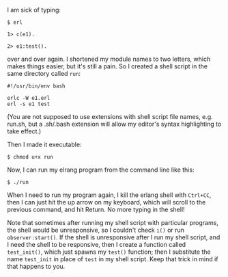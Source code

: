 I am sick of typing:

```
$ erl

1> c(e1).

2> e1:test().

```
over and over again.  I shortened my module names to two letters, which makes things easier, but it's still a pain.  So I created a shell script in the same directory called `run`:

```
#!/usr/bin/env bash

erlc -W e1.erl
erl -s e1 test
```

(You are not supposed to use extensions with shell script file names, e.g. run.sh, but a .sh/.bash extension will allow my editor's syntax highlighting to take effect.)

Then I made it executable:
```
$ chmod u+x run
```
Now, I can run my elrang program from the command line like this:
```
$ ./run
```
When I need to run my program again, I kill the erlang shell with `Ctrl+CC`, then I can just hit the up arrow on my keyboard, which will scroll to the previous command, and hit Return.  No more typing in the shell!  

Note that sometimes after running my shell script with particular programs, the shell would be unresponsive, so I couldn't check `i()` or run `observer:start()`.  If the shell is unresponsive after I run my shell script, and I need the shell to be responsive, then I create a function called `test_init()`, which just spawns my `test()` function; then I substitute the name `test_init` in place of `test` in my shell script.  Keep that trick in mind if that happens to you.
